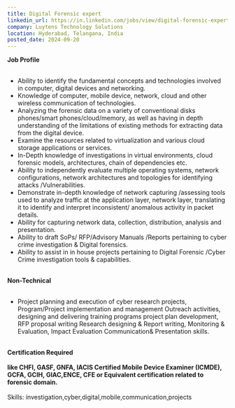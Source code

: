 ```yaml
---
title: Digital Forensic expert
linkedin_url: https://in.linkedin.com/jobs/view/digital-forensic-expert-at-luytens-technology-solutions-4030128586?position=19&pageNum=0&refId=TbmlGnXPnGhBuzFITnrUHg%3D%3D&trackingId=NwoaaKjHWxW%2BrO6%2F4qR5fA%3D%3D
company: Luytens Technology Solutions
location: Hyderabad, Telangana, India
posted_date: 2024-09-20
---
```


<div class="description__text description__text--rich">
<section class="show-more-less-html" data-max-lines="5">
<div class="show-more-less-html__markup show-more-less-html__markup--clamp-after-5 relative overflow-hidden">
<strong>Job Profile<br/><br/></strong><ul><li>Ability to identify the fundamental concepts and technologies involved in computer, digital devices and networking.</li><li>Knowledge of computer, mobile device, network, cloud and other wireless communication of technologies.</li><li>Analyzing the forensic data on a variety of conventional disks phones/smart phones/cloud/memory, as well as having in depth understanding of the limitations of existing methods for extracting data from the digital device.</li><li>Examine the resources related to virtualization and various cloud storage applications or services.</li><li>In-Depth knowledge of investigations in virtual environments, cloud forensic models, architectures, chain of dependencies etc.</li><li>Ability to independently evaluate multiple operating systems, network configurations, network architectures and topologies for identifying attacks /Vulnerabilities.</li><li>Demonstrate in-depth knowledge of network capturing /assessing tools used to analyze traffic at the application layer, network layer, translating it to identify and interpret inconsistent/ anomalous activity in packet details.</li><li>Ability for capturing network data, collection, distribution, analysis and presentation.</li><li>Ability to draft SoPs/ RFP/Advisory Manuals /Reports pertaining to cyber crime investigation &amp; Digital forensics.</li><li>Ability to assist in in house projects pertaining to Digital Forensic /Cyber Crime investigation tools &amp; capabilities.<br/><br/></li></ul><strong>Non-Technical<br/><br/></strong><ul><li>Project planning and execution of cyber research projects, Program/Project implementation and management Outreach activities, designing and delivering training programs project plan development, RFP proposal writing Research designing &amp; Report writing, Monitoring &amp; Evaluation, Impact Evaluation Communication&amp; Presentation skills.<br/><br/></li></ul><strong>Certification Required<br/><br/></strong><strong>﻿like CHFI, GASF, GNFA, IACIS Certified Mobile Device Examiner (ICMDE), GCFA, GCIH, GIAC,ENCE, CFE or Equivalent certification related to forensic domain.<br/><br/></strong>Skills: investigation,cyber,digital,mobile,communication,projects
        </div>


<!-- --> </section>
</div>